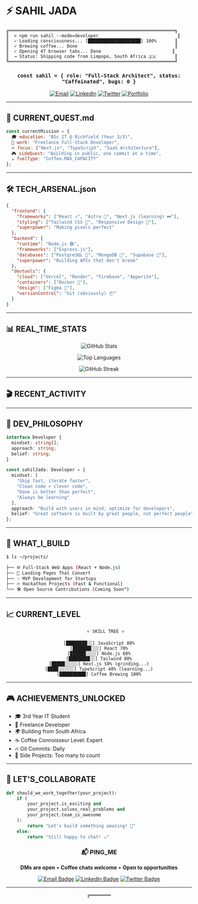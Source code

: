 # ⚡ SAHIL JADA

```ascii
╔═══════════════════════════════════════════════════════════════╗
║  > npm run sahil --mode=developer                              ║
║  ✓ Loading consciousness... [████████████████████] 100%       ║
║  ✓ Brewing coffee... Done                                     ║
║  ✓ Opening 47 browser tabs... Done                           ║
║  → Status: Shipping code from Limpopo, South Africa 🇿🇦       ║
╚═══════════════════════════════════════════════════════════════╝
```

<div align="center">

### `const sahil = { role: "Full-Stack Architect", status: "Caffeinated", bugs: 0 }`

[![Email](https://img.shields.io/badge/Email-jadasahil786%40gmail.com-red?style=for-the-badge&logo=gmail)](mailto:jadasahil786@gmail.com)
[![LinkedIn](https://img.shields.io/badge/LinkedIn-sahiljada-0077B5?style=for-the-badge&logo=linkedin)](https://linkedin.com/in/sahiljada)
[![Twitter](https://img.shields.io/badge/X-@sxhilow-000000?style=for-the-badge&logo=x)](https://twitter.com/sxhilow)
[![Portfolio](https://img.shields.io/badge/Portfolio-sxhilx.vercel.app-00C7B7?style=for-the-badge&logo=vercel)](https://sxhilx.vercel.app)

</div>

---

## 🎯 CURRENT_QUEST.md

```javascript
const currentMission = {
  🎓 education: "BSc IT @ Richfield (Year 3/3)",
  💼 work: "Freelance Full-Stack Developer",
  🔥 focus: ["Next.js", "TypeScript", "SaaS Architecture"],
  🎮 sideQuest: "Building in public, one commit at a time",
  ☕ fuelType: "Coffee.MAX_CAPACITY"
};
```

---

## 🛠️ TECH_ARSENAL.json

```json
{
  "frontend": {
    "frameworks": ["React ⚛️", "Astro 🚀", "Next.js (learning) ⏭️"],
    "styling": ["Tailwind CSS 💨", "Responsive Design 📱"],
    "superpower": "Making pixels perfect"
  },
  "backend": {
    "runtime": "Node.js 🟢",
    "frameworks": ["Express.js"],
    "databases": ["PostgreSQL 🐘", "MongoDB 🍃", "Supabase 🔋"],
    "superpower": "Building APIs that don't break"
  },
  "devtools": {
    "cloud": ["Vercel", "Render", "Firebase", "Appwrite"],
    "containers": ["Docker 🐳"],
    "design": ["Figma 🎨"],
    "versionControl": "Git (obviously) 📦"
  }
}
```

---

## 📊 REAL_TIME_STATS

<div align="center">

![GitHub Stats](https://github-readme-stats.vercel.app/api?username=YOUR_GITHUB_USERNAME&show_icons=true&theme=radical&hide_border=true&bg_color=0d1117&title_color=00C7B7&icon_color=00C7B7&text_color=ffffff)

![Top Languages](https://github-readme-stats.vercel.app/api/top-langs/?username=YOUR_GITHUB_USERNAME&layout=compact&theme=radical&hide_border=true&bg_color=0d1117&title_color=00C7B7&text_color=ffffff)

![GitHub Streak](https://github-readme-streak-stats.herokuapp.com/?user=YOUR_GITHUB_USERNAME&theme=radical&hide_border=true&background=0d1117&ring=00C7B7&fire=00C7B7&currStreakLabel=00C7B7)

</div>

---

## 🎬 RECENT_ACTIVITY

<!--START_SECTION:activity-->
<!-- This section will auto-update with your GitHub activity -->
<!--END_SECTION:activity-->

---

## 💭 DEV_PHILOSOPHY

```typescript
interface Developer {
  mindset: string[];
  approach: string;
  belief: string;
}

const sahilJada: Developer = {
  mindset: [
    "Ship fast, iterate faster",
    "Clean code > clever code",
    "Done is better than perfect",
    "Always be learning"
  ],
  approach: "Build with users in mind, optimize for developers",
  belief: "Great software is built by great people, not perfect people"
};
```

---

## 🚀 WHAT_I_BUILD

```bash
$ ls ~/projects/

├── 🌐 Full-Stack Web Apps (React + Node.js)
├── 🎨 Landing Pages That Convert
├── 💡 MVP Development for Startups
├── 🔥 Hackathon Projects (Fast & Functional)
└── 🛠️ Open Source Contributions (Coming Soon™)
```

---

## 📈 CURRENT_LEVEL

<div align="center">

```
     ⭐ SKILL TREE ⭐
     
[████████░░] JavaScript 80%
[███████░░░] React 70%
[██████░░░░] Node.js 60%
[████████░░] Tailwind 80%
[█████░░░░░] Next.js 50% (grinding...)
[████░░░░░░] TypeScript 40% (learning...)
[██████████] Coffee Brewing 100%
```

</div>

---

## 🎮 ACHIEVEMENTS_UNLOCKED

- 🎓 3rd Year IT Student
- 💼 Freelance Developer
- 🌍 Building from South Africa
- ☕ Coffee Connoisseur Level: Expert
- 🔥 Git Commits: Daily
- 🚀 Side Projects: Too many to count

---

## 🤝 LET'S_COLLABORATE

```python
def should_we_work_together(your_project):
    if (
        your_project.is_exciting and
        your_project.solves_real_problems and
        your_project.team_is_awesome
    ):
        return "Let's build something amazing! 🚀"
    else:
        return "Still happy to chat! ☕"
```

<div align="center">

### 📬 PING_ME

**DMs are open** • **Coffee chats welcome** • **Open to opportunities**

[![Email Badge](https://img.shields.io/badge/-Email-c14438?style=flat-square&logo=Gmail&logoColor=white)](mailto:jadasahil786@gmail.com)
[![LinkedIn Badge](https://img.shields.io/badge/-LinkedIn-0077B5?style=flat-square&logo=LinkedIn&logoColor=white)](https://linkedin.com/in/sahiljada)
[![Twitter Badge](https://img.shields.io/badge/-Twitter-1DA1F2?style=flat-square&logo=twitter&logoColor=white)](https://twitter.com/sxhilow)

</div>

---

<div align="center">

```ascii
╔════════
